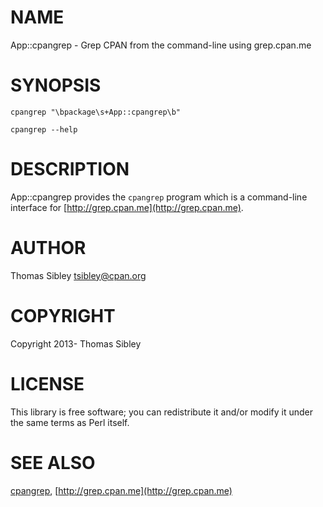 # NAME

App::cpangrep - Grep CPAN from the command-line using grep.cpan.me

# SYNOPSIS

    cpangrep "\bpackage\s+App::cpangrep\b"

    cpangrep --help

# DESCRIPTION

App::cpangrep provides the `cpangrep` program which is a command-line
interface for [http://grep.cpan.me](http://grep.cpan.me).

# AUTHOR

Thomas Sibley <tsibley@cpan.org>

# COPYRIGHT

Copyright 2013- Thomas Sibley

# LICENSE

This library is free software; you can redistribute it and/or modify
it under the same terms as Perl itself.

# SEE ALSO

[cpangrep](http://search.cpan.org/perldoc?cpangrep), [http://grep.cpan.me](http://grep.cpan.me)
